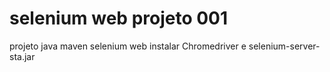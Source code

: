 # selenium web projeto 001
projeto java maven selenium web
instalar Chromedriver e selenium-server-sta.jar
